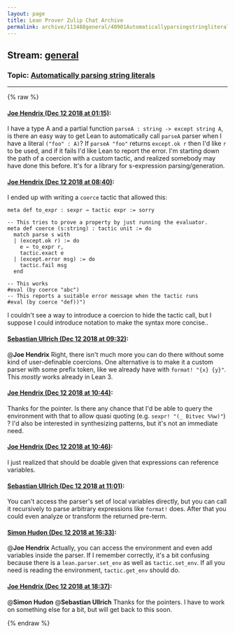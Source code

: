 ```yaml
---
layout: page
title: Lean Prover Zulip Chat Archive 
permalink: archive/113488general/40901Automaticallyparsingstringliterals.html
---
```


## Stream: [general](index.html)
### Topic: [Automatically parsing string literals](40901Automaticallyparsingstringliterals.html)

---


{% raw %}
#### [ Joe Hendrix (Dec 12 2018 at 01:15)](https://leanprover.zulipchat.com/#narrow/stream/113488-general/topic/Automatically%20parsing%20string%20literals/near/151491800):
I have a type A and a partial function `parseA : string -> except string A`, is there an easy way to get Lean to automatically call `parseA` parser when I have a literal `("foo" : A)`? If `parseA "foo"` returns `except.ok r` then I'd like `r` to be used, and if it fails I'd like Lean to report the error.
I'm starting down the path of a coercion with a custom tactic, and realized somebody may have done this before.   It's for a library for s-expression parsing/generation.

#### [ Joe Hendrix (Dec 12 2018 at 08:40)](https://leanprover.zulipchat.com/#narrow/stream/113488-general/topic/Automatically%20parsing%20string%20literals/near/151508277):
I ended up with writing a `coerce` tactic that allowed this:

```
meta def to_expr : sexpr → tactic expr := sorry

-- This tries to prove a property by just running the evaluator.
meta def coerce (s:string) : tactic unit := do
  match parse s with
  | (except.ok r) := do
    e ← to_expr r,
    tactic.exact e
  | (except.error msg) := do
    tactic.fail msg
  end

-- This works
#eval (by coerce "abc")
-- This reports a suitable error message when the tactic runs
#eval (by coerce "def))")
```

I couldn't see a way to introduce a coercion to hide the tactic call, but I suppose I could introduce notation to make the syntax more concise..

#### [ Sebastian Ullrich (Dec 12 2018 at 09:32)](https://leanprover.zulipchat.com/#narrow/stream/113488-general/topic/Automatically%20parsing%20string%20literals/near/151510322):
@**Joe Hendrix** Right, there isn't much more you can do there without some kind of user-definable coercions. One alternative is to make it a custom parser with some prefix token, like we already have with `format! "{x} {y}"`. This _mostly_ works already in Lean 3.

#### [ Joe Hendrix (Dec 12 2018 at 10:44)](https://leanprover.zulipchat.com/#narrow/stream/113488-general/topic/Automatically%20parsing%20string%20literals/near/151513721):
Thanks for the pointer.  Is there any chance that I'd be able to query the environment with that to allow quasi quoting (e.g. `sexpr! "(_ Bitvec %%w)"`) ?  I'd also be interested in synthesizing patterns, but it's not an immediate need.

#### [ Joe Hendrix (Dec 12 2018 at 10:46)](https://leanprover.zulipchat.com/#narrow/stream/113488-general/topic/Automatically%20parsing%20string%20literals/near/151513808):
I just realized that should be doable given that expressions can reference variables.

#### [ Sebastian Ullrich (Dec 12 2018 at 11:01)](https://leanprover.zulipchat.com/#narrow/stream/113488-general/topic/Automatically%20parsing%20string%20literals/near/151514468):
You can't access the parser's set of local variables directly, but you can call it recursively to parse arbitrary expressions like `format!` does. After that you could even analyze or transform the returned pre-term.

#### [ Simon Hudon (Dec 12 2018 at 16:33)](https://leanprover.zulipchat.com/#narrow/stream/113488-general/topic/Automatically%20parsing%20string%20literals/near/151532602):
@**Joe Hendrix**  Actually, you can access the environment and even add variables inside the parser. If I remember correctly, it's a bit confusing because there is a `lean.parser.set_env` as well as `tactic.set_env`. If all you need is reading the environment, `tactic.get_env` should do.

#### [ Joe Hendrix (Dec 12 2018 at 18:37)](https://leanprover.zulipchat.com/#narrow/stream/113488-general/topic/Automatically%20parsing%20string%20literals/near/151541375):
@**Simon Hudon** @**Sebastian Ullrich** Thanks for the pointers.  I have to work on something else for a bit, but will get back to this soon.


{% endraw %}
